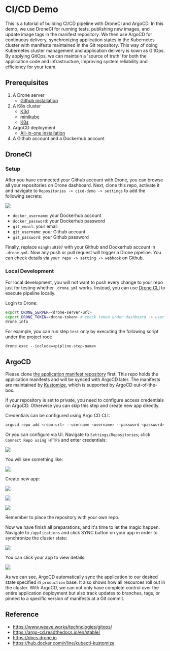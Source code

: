 # CI/CD Demo

This is a tutorial of building CI/CD pipeline with DroneCI and ArgoCD. In this demo, we use DroneCI for running tests, publishing new images, and update image tags in the manifest repository. We then use ArgoCD for continuous delivery, synchronizing application states in the Kubernetes cluster with manifests maintained in the Git repository. This way of doing Kubernetes cluster management and application delivery is kown as GitOps. By applying GitOps, we can maintain a 'source of truth' for both the application code and infrastructure, improving system reliability and efficiency for your team.

## Prerequisites
1. A Drone server
    - [Github installation](https://docs.drone.io/server/provider/github/)
2. A K8s cluster
    - [K3d](https://k3d.io)
    - [minikube](https://minikube.sigs.k8s.io/docs/start/)
    - [K0s](https://github.com/k0sproject/k0s)
3. ArgoCD deployment
    - [All-in-one installation](https://argo-cd.readthedocs.io/en/stable/getting_started/#1-install-argo-cd)
4. A Github account and a Dockerhub account

## DroneCI
### Setup
After you have connected your Github account with Drone, you can browse all your repositories on Drone dashboard. Next, clone this repo, activate it and navigate to `Repositories -> cicd-demo -> settings` to add the following secrets:

![](https://i.imgur.com/CXj88J8.png)

- `docker_username`: your Dockerhub account
- `docker_password`: your Dockerhub password
- `git_email`: your email
- `git_username`: your Github account
- `git_password`: your Github password

Finally, replace `minghsu0107` with your Github and Dockerhub account in `.drone.yml`. Now any push or pull request will trigger a Drone pipeline. You can check details via `your repo -> setting -> webhook` on Github.
### Local Development
For local development, you will not want to push every change to your repo just for testing whether `.drone.yml` works. Instead, you can use [Drone CLI](https://docs.drone.io/cli/install/) to execute pipeline locally.

Login to Drone:
```bash
export DRONE_SERVER=<drone-server-url>
export DRONE_TOKEN=<drone-token> # check token under dashboard -> user setting
drone info
```
For example, you can run step `test` only by executing the following script under the project root:
```
drone exec --include=<pipline-step-name>
```
## ArgoCD
Please clone [the application manifest repository](https://github.com/minghsu0107/cicd-demo-manifests) first. This repo holds the application manifests and will be synced with ArgoCD later. The manifests are maintained by [Kustomize](https://github.com/kubernetes-sigs/kustomize), which is supported by ArgoCD out-of-the-box. 

If your repository is set to private, you need to configure access credentials on ArgoCD. Otherwise you can skip this step and create new app directly.

Credentials can be configured using Argo CD CLI:
```bash
argocd repo add <repo-url> --username <username> --password <password>
```
Or you can configure via UI. Navigate to `Settings/Repositories`; click `Connect Repo using HTTPS` and enter credentials:

![](https://i.imgur.com/UAyNkte.png)

You will see something like:

![](https://i.imgur.com/XaMezBA.png)

Create new app:

![](https://i.imgur.com/gOD9h1b.png)

![](https://i.imgur.com/8XlNtDL.png)

![](https://i.imgur.com/JK76lnT.png)

Remember to place the repository with your own repo.

Now we have finish all preparations, and it's time to let the magic happen. Navigate to `/applications` and click SYNC button on your app in order to synchronize the cluster state:

![](https://i.imgur.com/RVH5QtL.png)

You can click your app to view details:

![](https://i.imgur.com/pconXQR.png)

As we can see, ArgoCD automatically sync the application to our desired state specified in `production` base. It also shows how all resources roll out in the cluster. With ArgoCD, we can not only have complete control over the entire application deployment but also track updates to branches, tags, or pinned to a specific version of manifests at a Git commit.
## Reference
- https://www.weave.works/technologies/gitops/
- https://argo-cd.readthedocs.io/en/stable/
- https://docs.drone.io
- https://hub.docker.com/r/line/kubectl-kustomize
